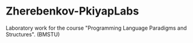 # Zherebenkov-PkiyapLabs
Laboratory work for the course "Programming Language Paradigms and Structures". (BMSTU)

